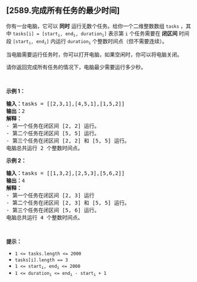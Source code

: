 ## [2589.完成所有任务的最少时间]
<p>你有一台电脑，它可以 <strong>同时</strong>&nbsp;运行无数个任务。给你一个二维整数数组&nbsp;<code>tasks</code>&nbsp;，其中&nbsp;<code>tasks[i] = [start<sub>i</sub>, end<sub>i</sub>, duration<sub>i</sub>]</code>&nbsp;表示第&nbsp;<code>i</code>&nbsp;个任务需要在 <strong>闭区间</strong>&nbsp;时间段&nbsp;<code>[start<sub>i</sub>, end<sub>i</sub>]</code>&nbsp;内运行&nbsp;<code>duration<sub>i</sub></code>&nbsp;个整数时间点（但不需要连续）。</p>

<p>当电脑需要运行任务时，你可以打开电脑，如果空闲时，你可以将电脑关闭。</p>

<p>请你返回完成所有任务的情况下，电脑最少需要运行多少秒。</p>

<p>&nbsp;</p>

<p><strong>示例 1：</strong></p>

<pre><b>输入：</b>tasks = [[2,3,1],[4,5,1],[1,5,2]]
<b>输出：</b>2
<b>解释：</b>
- 第一个任务在闭区间 [2, 2] 运行。
- 第二个任务在闭区间 [5, 5] 运行。
- 第三个任务在闭区间 [2, 2] 和 [5, 5] 运行。
电脑总共运行 2 个整数时间点。
</pre>

<p><strong>示例 2：</strong></p>

<pre><b>输入：</b>tasks = [[1,3,2],[2,5,3],[5,6,2]]
<b>输出：</b>4
<b>解释：</b>
- 第一个任务在闭区间 [2, 3] 运行
- 第二个任务在闭区间 [2, 3] 和 [5, 5] 运行。
- 第三个任务在闭区间 [5, 6] 运行。
电脑总共运行 4 个整数时间点。
</pre>

<p>&nbsp;</p>

<p><strong>提示：</strong></p>

<ul>
	<li><code>1 &lt;= tasks.length &lt;= 2000</code></li>
	<li><code>tasks[i].length == 3</code></li>
	<li><code>1 &lt;= start<sub>i</sub>, end<sub>i</sub> &lt;= 2000</code></li>
	<li><code>1 &lt;= duration<sub>i</sub> &lt;= end<sub>i</sub> - start<sub>i</sub> + 1 </code></li>
</ul>
